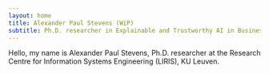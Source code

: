 ```yaml
---
layout: home
title: Alexander Paul Stevens (WiP)
subtitle: Ph.D. researcher in Explainable and Trustworthy AI in Business Process Outcome Prediction
---
```


<p align="justify">
Hello, my name is Alexander Paul Stevens, Ph.D. researcher at the Research Centre for Information Systems Engineering (LIRIS), KU Leuven.
